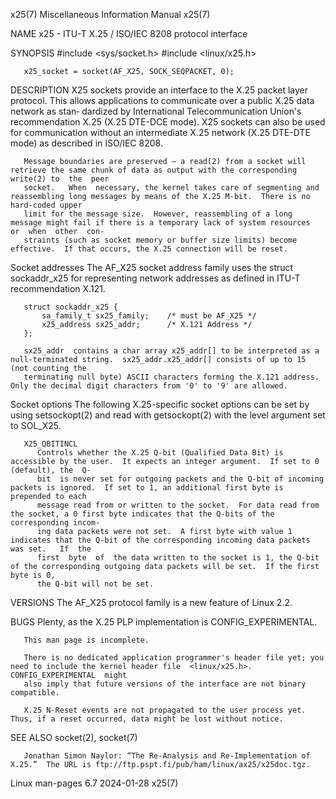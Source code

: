 x25(7)							       Miscellaneous Information Manual								x25(7)

NAME
       x25 - ITU-T X.25 / ISO/IEC 8208 protocol interface

SYNOPSIS
       #include <sys/socket.h>
       #include <linux/x25.h>

       x25_socket = socket(AF_X25, SOCK_SEQPACKET, 0);

DESCRIPTION
       X25  sockets  provide an interface to the X.25 packet layer protocol.  This allows applications to communicate over a public X.25 data network as stan‐
       dardized by International Telecommunication Union's recommendation X.25 (X.25 DTE-DCE mode).  X25 sockets can also be used for communication without an
       intermediate X.25 network (X.25 DTE-DTE mode) as described in ISO/IEC 8208.

       Message boundaries are preserved — a read(2) from a socket will retrieve the same chunk of data as output with the corresponding write(2) to  the  peer
       socket.	 When  necessary, the kernel takes care of segmenting and reassembling long messages by means of the X.25 M-bit.  There is no hard-coded upper
       limit for the message size.  However, reassembling of a long message might fail if there is a temporary lack of system resources	 or  when  other  con‐
       straints (such as socket memory or buffer size limits) become effective.	 If that occurs, the X.25 connection will be reset.

   Socket addresses
       The AF_X25 socket address family uses the struct sockaddr_x25 for representing network addresses as defined in ITU-T recommendation X.121.

	   struct sockaddr_x25 {
	       sa_family_t sx25_family;	   /* must be AF_X25 */
	       x25_address sx25_addr;	   /* X.121 Address */
	   };

       sx25_addr  contains a char array x25_addr[] to be interpreted as a null-terminated string.  sx25_addr.x25_addr[] consists of up to 15 (not counting the
       terminating null byte) ASCII characters forming the X.121 address.  Only the decimal digit characters from '0' to '9' are allowed.

   Socket options
       The following X.25-specific socket options can be set by using setsockopt(2) and read with getsockopt(2) with the level argument set to SOL_X25.

       X25_QBITINCL
	      Controls whether the X.25 Q-bit (Qualified Data Bit) is accessible by the user.  It expects an integer argument.	If set to 0 (default), the  Q-
	      bit  is never set for outgoing packets and the Q-bit of incoming packets is ignored.  If set to 1, an additional first byte is prepended to each
	      message read from or written to the socket.  For data read from the socket, a 0 first byte indicates that the Q-bits of the corresponding incom‐
	      ing data packets were not set.  A first byte with value 1 indicates that the Q-bit of the corresponding incoming data packets was set.   If  the
	      first  byte  of  the data written to the socket is 1, the Q-bit of the corresponding outgoing data packets will be set.  If the first byte is 0,
	      the Q-bit will not be set.

VERSIONS
       The AF_X25 protocol family is a new feature of Linux 2.2.

BUGS
       Plenty, as the X.25 PLP implementation is CONFIG_EXPERIMENTAL.

       This man page is incomplete.

       There is no dedicated application programmer's header file yet; you need to include the kernel header file  <linux/x25.h>.   CONFIG_EXPERIMENTAL	 might
       also imply that future versions of the interface are not binary compatible.

       X.25 N-Reset events are not propagated to the user process yet.	Thus, if a reset occurred, data might be lost without notice.

SEE ALSO
       socket(2), socket(7)

       Jonathan Simon Naylor: “The Re-Analysis and Re-Implementation of X.25.”	The URL is ftp://ftp.pspt.fi/pub/ham/linux/ax25/x25doc.tgz.

Linux man-pages 6.7							  2024-01-28									x25(7)
